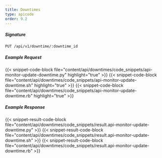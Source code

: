 ```yaml
---
title: Downtimes
type: apicode
order: 9.2
---
```


##### Signature
`PUT /api/v1/downtime/:downtime_id`
##### Example Request
{{< snippet-code-block file="content/api/downtimes/code_snippets/api-monitor-update-downtime.py" highlight="true" >}}
{{< snippet-code-block file="content/api/downtimes/code_snippets/api-monitor-update-downtime.sh" highlight="true" >}}
{{< snippet-code-block file="content/api/downtimes/code_snippets/api-monitor-update-downtime.rb" highlight="true" >}}
##### Example Response
{{< snippet-result-code-block file="content/api/downtimes/code_snippets/result.api-monitor-update-downtime.py" >}}
{{< snippet-result-code-block file="content/api/downtimes/code_snippets/result.api-monitor-update-downtime.sh" >}}
{{< snippet-result-code-block file="content/api/downtimes/code_snippets/result.api-monitor-update-downtime.rb" >}}